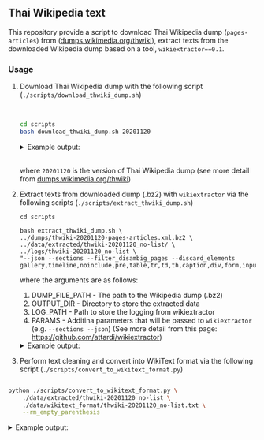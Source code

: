## Thai Wikipedia text

This repository provide a script to download Thai Wikipedia dump (`pages-articles`) from ([dumps.wikimedia.org/thwiki](https://dumps.wikimedia.org/thwiki/)), extract texts from the downloaded Wikipedia dump based on a tool, `wikiextractor==0.1`.




### Usage

1. Download Thai Wikipedia dump with the following script (`./scripts/download_thwiki_dump.sh`)

    <br>

    ```bash
    cd scripts
    bash download_thwiki_dump.sh 20201120
    ```

    <details>
    <summary>Example output:</summary>
    ```
    Download thwiki-20201120-pages-articles.xml.bz2
    % Total    % Received % Xferd  Average Speed   Time    Time     Time  Current
                                    Dload  Upload   Total   Spent    Left  Speed
    100  276M  100  276M    0     0  1763k      0  0:02:40  0:02:40 --:--:-- 4010k
    ```
    </details>

    <br>
    
    where `20201120` is the version of Thai Wikipedia dump (see more detail from [dumps.wikimedia.org/thwiki](https://dumps.wikimedia.org/thwiki/))

2. Extract texts from downloaded dump (.bz2) with `wikiextractor` via the following scripts (`./scripts/extract_thwiki_dump.sh`)

    ```
    cd scripts

    bash extract_thwiki_dump.sh \
    ../dumps/thwiki-20201120-pages-articles.xml.bz2 \
    ../data/extracted/thwiki-20201120_no-list/ \
    ../logs/thwiki-20201120_no-list \
    "--json --sections --filter_disambig_pages --discard_elements gallery,timeline,noinclude,pre,table,tr,td,th,caption,div,form,input,select,option,textarea,ul,li,ol,dl,dt,dd,menu,dir,ref,references,img,imagemap,source,small,br"
    ```
    where the arguments are as follows:

    1. DUMP_FILE_PATH - The path to the Wikipedia dump (.bz2)
    2. OUTPUT_DIR - Directory to store the extracted data
    3. LOG_PATH - Path to store the logging from wikiextractor
    4. PARAMS - Additina parameters that will be passed to `wikiextractor` (e.g. `--sections --json`) (See more detail from this page: https://github.com/attardi/wikiextractor)


    <details>
    <summary>Example output:</summary>
    ```
    Begin extracting thwiki dump from ../dumps/thwiki-20201120-pages-articles.xml.bz2
    INFO: Loaded 0 templates in 0.0s
    INFO: Starting page extraction from ../dumps/thwiki-20201120-pages-articles.xml.bz2.
    INFO: Using 11 extract processes.
    INFO: 1	หน้าหลัก
    INFO: 545	ดาราศาสตร์
    INFO: 547	ภูมิศาสตร์
    INFO: 611	พันทิป.คอม
    INFO: 613	พันธุ์ทิพย์พลาซ่า
    INFO: 615	วิทยาการคอมพิวเตอร์
    INFO: 618	การประมวลสารสนเทศ
    INFO: 616	คณิตศาสตร์
    INFO: 619	การเมือง
    INFO: 660	ดิมมูบอร์เกียร์
    INFO: 662	เกษตรศาสตร์
    ...
    ...
    ...
    INFO: 1133008	อินเดอะมูดฟอร์เลิฟ
    INFO: 1133017	ถ้ำเอลโลรา
    INFO: 1133026	ซีเอฟเอ็นเอ็ม
    INFO: 1133035	เฮอริเคนไอโอตา
    INFO: 1133037	เฮอริเคนอีตา
    INFO: 1133038	ปลาสเตอร์เจียนเปอร์เซีย
    INFO: 1133051	มานาซูรุ
    INFO: Finished 11-process extraction of 140545 articles in 170.3s (825.5 art/s)
    INFO: total of page: 265524, total of articl page: 140604; total of used articl page: 140545

    ```
    </details>


2. Perform text cleaning and convert into WikiText format via the following script (`./scripts/convert_to_wikitext_format.py`)

```bash

python ./scripts/convert_to_wikitext_format.py \
    ./data/extracted/thwiki-20201120_no-list \
    ./data/wikitext_format/thwiki-20201120_no-list.txt \
    --rm_empty_parenthesis

```
<details>
<summary>Example output:</summary>

```bash
Loading data from ./data/extracted/thwiki-20201120_no-list

Preprocess data.
Argument: rm_empty_parenthesis == True

100%|█████████████████████████████████████████████████████████████████████████████████████████████████████████████████████████| 140545/140545 [00:34<00:00, 4054.28it/s]

Done.
Time taken: 34.669601 secs.


Writing the result to ./data/wikitext_format/thwiki-20201120_no-list.txt

```
</details>